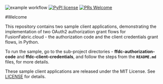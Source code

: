 ![example workflow](https://github.com/fusionfabric/ffdc-sample-python/actions/workflows/superlinter.yml/badge.svg) [![PyPI license](https://img.shields.io/pypi/l/ansicolortags.svg)](https://pypi.python.org/pypi/ansicolortags/) [![PRs Welcome](https://img.shields.io/badge/PRs-welcome-brightgreen.svg?style=flat-square)](http://makeapullrequest.com)

#Welcome

This repository contains two sample client applications, demonstrating the implementation of two OAuth2 authorization grant flows for FusionFabric.cloud - the authorization code and the client credentials grant flows, in Python.

To run the sample, go to the sub-project directories - **ffdc-authorization-code** and **ffdc-client-credentials**, and follow the steps from the **`README.md`** files, for more details.

These sample client applications are released under the MIT License. See [LICENSE](LICENSE) for details.

